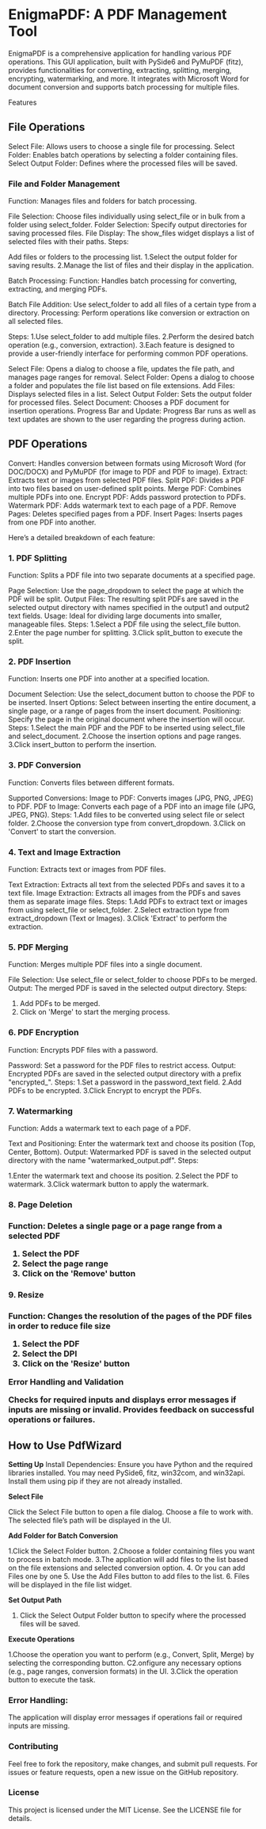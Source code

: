 <h1>EnigmaPDF: A PDF Management Tool</h1>
EnigmaPDF is a comprehensive application for handling various PDF operations. This GUI application, built with PySide6 and PyMuPDF (fitz), provides functionalities for converting, extracting, splitting, merging, encrypting, watermarking, and more. It integrates with Microsoft Word for document conversion and supports batch processing for multiple files.

Features
<h2>File Operations</h2>

Select File: Allows users to choose a single file for processing.
Select Folder: Enables batch operations by selecting a folder containing files.
Select Output Folder: Defines where the processed files will be saved.

<h3>File and Folder Management</h3>
Function: Manages files and folders for batch processing.

File Selection: Choose files individually using select_file or in bulk from a folder using select_folder.
Folder Selection: Specify output directories for saving processed files.
File Display: The show_files widget displays a list of selected files with their paths.
Steps:

Add files or folders to the processing list.
1.Select the output folder for saving results.
2.Manage the list of files and their display in the application.

Batch Processing:
Function: Handles batch processing for converting, extracting, and merging PDFs.

Batch File Addition: Use select_folder to add all files of a certain type from a directory.
Processing: Perform operations like conversion or extraction on all selected files.

Steps:
1.Use select_folder to add multiple files.
2.Perform the desired batch operation (e.g., conversion, extraction).
3.Each feature is designed to provide a user-friendly interface for performing common PDF operations.

Select File: Opens a dialog to choose a file, updates the file path, and manages page ranges for removal.
Select Folder: Opens a dialog to choose a folder and populates the file list based on file extensions.
Add Files: Displays selected files in a list.
Select Output Folder: Sets the output folder for processed files.
Select Document: Chooses a PDF document for insertion operations.
Progress Bar and Update: Progress Bar runs as well as text updates are shown to the user regarding the progress during action.

<h2>PDF Operations</h2>

Convert: Handles conversion between formats using Microsoft Word (for DOC/DOCX) and PyMuPDF (for image to PDF and PDF to image).
Extract: Extracts text or images from selected PDF files.
Split PDF: Divides a PDF into two files based on user-defined split points.
Merge PDF: Combines multiple PDFs into one.
Encrypt PDF: Adds password protection to PDFs.
Watermark PDF: Adds watermark text to each page of a PDF.
Remove Pages: Deletes specified pages from a PDF.
Insert Pages: Inserts pages from one PDF into another.

Here’s a detailed breakdown of each feature:

<h3>1. PDF Splitting</h3>
Function: Splits a PDF file into two separate documents at a specified page.

Page Selection: Use the page_dropdown to select the page at which the PDF will be split.
Output Files: The resulting split PDFs are saved in the selected output directory with names specified in the output1 and output2 text fields.
Usage: Ideal for dividing large documents into smaller, manageable files.
Steps:
1.Select a PDF file using the select_file button.
2.Enter the page number for splitting.
3.Click split_button to execute the split.

<h3>2. PDF Insertion</h3>
Function: Inserts one PDF into another at a specified location.

Document Selection: Use the select_document button to choose the PDF to be inserted.
Insert Options: Select between inserting the entire document, a single page, or a range of pages from the insert document.
Positioning: Specify the page in the original document where the insertion will occur.
Steps:
1.Select the main PDF and the PDF to be inserted using select_file and select_document.
2.Choose the insertion options and page ranges.
3.Click insert_button to perform the insertion.

<h3>3. PDF Conversion </h3>
Function: Converts files between different formats.

Supported Conversions:
Image to PDF: Converts images (JPG, PNG, JPEG) to PDF.
PDF to Image: Converts each page of a PDF into an image file (JPG, JPEG, PNG).
Steps:
1.Add files to be converted using select file or select folder.
2.Choose the conversion type from convert_dropdown.
3.Click on 'Convert' to start the conversion.

<h3>4. Text and Image Extraction</h3>
Function: Extracts text or images from PDF files.

Text Extraction: Extracts all text from the selected PDFs and saves it to a text file.
Image Extraction: Extracts all images from the PDFs and saves them as separate image files.
Steps:
1.Add PDFs to extract text or images from using select_file or select_folder.
2.Select extraction type from extract_dropdown (Text or Images).
3.Click 'Extract' to perform the extraction.

<h3>5. PDF Merging</h3>
Function: Merges multiple PDF files into a single document.

File Selection: Use select_file or select_folder to choose PDFs to be merged.
Output: The merged PDF is saved in the selected output directory.
Steps:
1. Add PDFs to be merged.
2. Click on 'Merge' to start the merging process.

<h3>6. PDF Encryption</h3>
Function: Encrypts PDF files with a password.

Password: Set a password for the PDF files to restrict access.
Output: Encrypted PDFs are saved in the selected output directory with a prefix "encrypted_".
Steps:
1.Set a password in the password_text field.
2.Add PDFs to be encrypted.
3.Click Encrypt to encrypt the PDFs.

<h3>7. Watermarking</h3>
Function: Adds a watermark text to each page of a PDF.

Text and Positioning: Enter the watermark text and choose its position (Top, Center, Bottom).
Output: Watermarked PDF is saved in the selected output directory with the name "watermarked_output.pdf".
Steps:

1.Enter the watermark text and choose its position.
2.Select the PDF to watermark.
3.Click watermark button to apply the watermark.

<h3>8. Page Deletion<h3>
Function: Deletes a single page or a page range from a selected PDF

1. Select the PDF
2. Select the page range
3. Click on the 'Remove' button

<h3> 9. Resize<h3>
Function: Changes the resolution of the pages of the PDF files in order to reduce file size

1. Select the PDF
2. Select the DPI
3. Click on the 'Resize' button

Error Handling and Validation

Checks for required inputs and displays error messages if inputs are missing or invalid.
Provides feedback on successful operations or failures.

<h2>How to Use PdfWizard</h2>
<b>Setting Up</b>
Install Dependencies: Ensure you have Python and the required libraries installed. You may need PySide6, fitz, win32com, and win32api. Install them using pip if they are not already installed.

<b>Select File</b>

Click the Select File button to open a file dialog.
Choose a file to work with. The selected file’s path will be displayed in the UI.

<b>Add Folder for Batch Conversion</b>

1.Click the Select Folder button.
2.Choose a folder containing files you want to process in batch mode.
3.The application will add files to the list based on the file extensions and selected conversion option.
4. Or you can add Files one by one
5. Use the Add Files button to add files to the list.
6. Files will be displayed in the file list widget.

<b>Set Output Path</b>
1. Click the Select Output Folder button to specify where the processed files will be saved.

<b>Execute Operations</b>

1.Choose the operation you want to perform (e.g., Convert, Split, Merge) by selecting the corresponding button.
C2.onfigure any necessary options (e.g., page ranges, conversion formats) in the UI.
3.Click the operation button to execute the task.

<h3>Error Handling:</h3> The application will display error messages if operations fail or required inputs are missing.

<h3>Contributing</h3>
Feel free to fork the repository, make changes, and submit pull requests. For issues or feature requests, open a new issue on the GitHub repository.

<h3>License</h3>
This project is licensed under the MIT License. See the LICENSE file for details.
